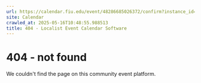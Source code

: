 ```yaml
---
url: https://calendar.fiu.edu/event/48286685026372/confirm?instance_id=48286685027397&return=https%3A%2F%2Fcalendar.fiu.edu%2Fcalendar%3Fevent_types%255B%255D%3D121720
site: Calendar
crawled_at: 2025-05-16T10:48:55.988513
title: 404 - Localist Event Calendar Software
---
```


# 404 - not found
We couldn't find the page on this community event platform.
